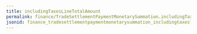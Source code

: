 ```yaml
---
title: includingTaxesLineTotalAmount
permalink: finance/TradeSettlementPaymentMonetarySummation.includingTaxesLineTotalAmount.html
jsonid: finance_tradesettlementpaymentmonetarysummation_includingtaxeslinetotalamount
---
```

